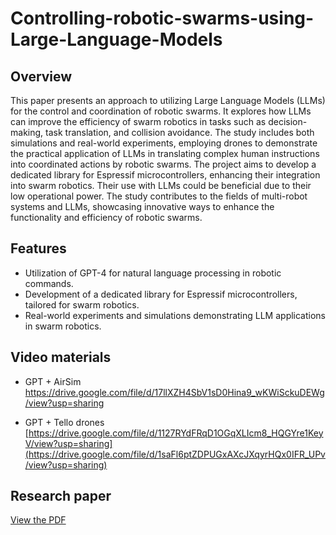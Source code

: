 # Controlling-robotic-swarms-using-Large-Language-Models

## Overview
This paper presents an approach to utilizing Large Language Models (LLMs) for the control and coordination of robotic swarms. It explores how LLMs can improve the efficiency of swarm robotics in tasks such as decision-making, task translation, and collision avoidance. The study includes both simulations and real-world experiments, employing drones to demonstrate the practical application of LLMs in translating complex human instructions into coordinated actions by robotic swarms.
The project aims to develop a dedicated library for Espressif microcontrollers, enhancing their integration into swarm robotics. Their use with LLMs could be beneficial due to their low operational power.
The study contributes to the fields of multi-robot systems and LLMs, showcasing innovative ways to enhance the functionality and efficiency of robotic swarms.

## Features
- Utilization of GPT-4 for natural language processing in robotic commands.
- Development of a dedicated library for Espressif microcontrollers, tailored for swarm robotics.
- Real-world experiments and simulations demonstrating LLM applications in swarm robotics.

## Video materials
- GPT + AirSim
https://drive.google.com/file/d/17llXZH4SbV1sD0Hina9_wKWiSckuDEWg/view?usp=sharing

- GPT + Tello drones
[https://drive.google.com/file/d/1127RYdFRqD1OGqXLIcm8_HQGYre1KeyV/view?usp=sharing](https://drive.google.com/file/d/1saFl6ptZDPUGxAXcJXqyrHQx0IFR_UPv/view?usp=sharing)

## Research paper
[View the PDF](https://github.com/StoyanGanchev/Controlling-robotic-swarms-using-Large-Language-Models/blob/b2de047f8a7a9fbdaea96dc642fe9a207d417e22/Controlling%20robotic%20swarms%20using%20LLMs%2C%20Stoyan%20Ganchev.pdf)

